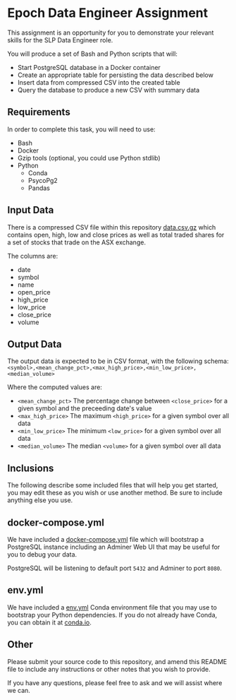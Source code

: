 # Epoch Data Engineer Assignment

This assignment is an opportunity for you to demonstrate your relevant skills for the
SLP Data Engineer role.

You will produce a set of Bash and Python scripts that will:
* Start PostgreSQL database in a Docker container
* Create an appropriate table for persisting the data described below
* Insert data from compressed CSV into the created table
* Query the database to produce a new CSV with summary data

## Requirements
In order to complete this task, you will need to use:
* Bash
* Docker
* Gzip tools (optional, you could use Python stdlib)
* Python
    * Conda
    * PsycoPg2
    * Pandas

## Input Data
There is a compressed CSV file within this repository [data.csv.gz](data.csv.gz) which contains open, high, low
and close prices as well as total traded shares for a set of stocks that trade on the ASX exchange.

The columns are:
* date
* symbol
* name
* open_price
* high_price
* low_price
* close_price
* volume

## Output Data
The output data is expected to be in CSV format, with the following schema:
    `<symbol>,<mean_change_pct>,<max_high_price>,<min_low_price>,<median_volume>`

Where the computed values are:
* `<mean_change_pct>` The percentage change between `<close_price>` for a given symbol and the preceeding date's value
* `<max_high_price>` The maximum `<high_price>` for a given symbol over all data
* `<min_low_price>` The minimum `<low_price>` for a given symbol over all data
* `<median_volume>` The median `<volume>` for a given symbol over all data

## Inclusions

The following describe some included files that will help you get started, you may edit these as you wish or use another
method. Be sure to include anything else you use.

## docker-compose.yml
We have included a [docker-compose.yml](docker-compose.yml) file which will bootstrap a PostgreSQL instance including an Adminer Web UI
that may be useful for you to debug your data.

PostgreSQL will be listening to default port `5432` and Adminer to port `8080`.

## env.yml
We have included a [env.yml](env.yml) Conda environment file that you may use to bootstrap your Python dependencies.
If you do not already have Conda, you can obtain it at [conda.io](https://conda.io).

## Other
Please submit your source code to this repository, and amend this README file to include any instructions or other notes
that you wish to provide.

If you have any questions, please feel free to ask and we will assist where we can.
